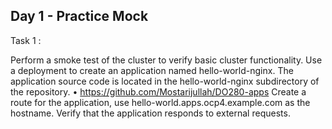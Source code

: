 Day 1 - Practice Mock
-------------------------------

Task 1 :

Perform a smoke test of the cluster to verify basic cluster functionality. Use a deployment
to create an application named hello-world-nginx. The application source code is
located in the hello-world-nginx subdirectory of the repository.
• https://github.com/Mostarijullah/DO280-apps
Create a route for the application, use hello-world.apps.ocp4.example.com as the
hostname. Verify that the application responds to external requests.



